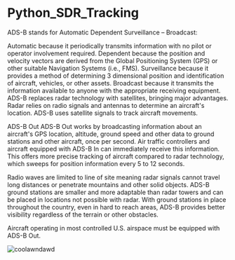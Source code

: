 # Python_SDR_Tracking
 
ADS-B stands for Automatic Dependent Surveillance – Broadcast:

Automatic because it periodically transmits information with no pilot or operator involvement required.
Dependent because the position and velocity vectors are derived from the Global Positioning System (GPS) or other suitable Navigation Systems (i.e., FMS).
Surveillance because it provides a method of determining 3 dimensional position and identification of aircraft, vehicles, or other assets.
Broadcast because it transmits the information available to anyone with the appropriate receiving equipment.
ADS-B replaces radar technology with satellites, bringing major advantages. Radar relies on radio signals and antennas to determine an aircraft's location. ADS-B uses satellite signals to track aircraft movements.

ADS-B Out
ADS-B Out works by broadcasting information about an aircraft's GPS location, altitude, ground speed and other data to ground stations and other aircraft, once per second. Air traffic controllers and aircraft equipped with ADS-B In can immediately receive this information. This offers more precise tracking of aircraft compared to radar technology, which sweeps for position information every 5 to 12 seconds.

Radio waves are limited to line of site meaning radar signals cannot travel long distances or penetrate mountains and other solid objects. ADS-B ground stations are smaller and more adaptable than radar towers and can be placed in locations not possible with radar. With ground stations in place throughout the country, even in hard to reach areas, ADS-B provides better visibility regardless of the terrain or other obstacles.

Aircraft operating in most controlled U.S. airspace must be equipped with ADS-B Out.

![coolawndawd](https://user-images.githubusercontent.com/5455778/117200973-f57e4d80-ada0-11eb-8cdb-fd04a120ff11.JPG)
